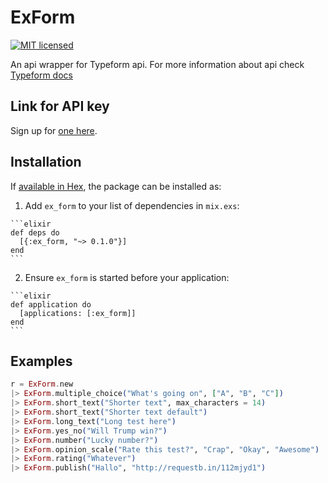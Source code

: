 # ExForm

[![MIT licensed](https://img.shields.io/badge/license-MIT-blue.svg)]()


An api wrapper for Typeform api.
For more information about api check [Typeform docs](http://docs.typeform.io/)

## Link for API key
Sign up for [one here](http://docs.typeform.io/page/signup).


## Installation

If [available in Hex](https://hex.pm/docs/publish), the package can be installed as:

  1. Add `ex_form` to your list of dependencies in `mix.exs`:

    ```elixir
    def deps do
      [{:ex_form, "~> 0.1.0"}]
    end
    ```

  2. Ensure `ex_form` is started before your application:

    ```elixir
    def application do
      [applications: [:ex_form]]
    end
    ```

## Examples

```elixir
r = ExForm.new
|> ExForm.multiple_choice("What's going on", ["A", "B", "C"])
|> ExForm.short_text("Shorter text", max_characters = 14)
|> ExForm.short_text("Shorter text default")
|> ExForm.long_text("Long test here")
|> ExForm.yes_no("Will Trump win?")
|> ExForm.number("Lucky number?")
|> ExForm.opinion_scale("Rate this test?", "Crap", "Okay", "Awesome")
|> ExForm.rating("Whatever")
|> ExForm.publish("Hallo", "http://requestb.in/112mjyd1")
```
